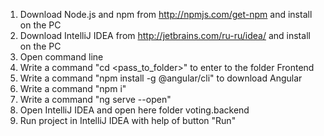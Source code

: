 1. Download Node.js and npm from http://npmjs.com/get-npm and install on the PC
2. Download IntelliJ IDEA from http://jetbrains.com/ru-ru/idea/ and install on the PC
3. Open command line 
4. Write a command "cd <pass_to_folder>" to enter to the folder Frontend
5. Write a command "npm install -g @angular/cli" to download Angular
6. Write a command "npm i"
7. Write a command "ng serve --open"
8. Open IntelliJ IDEA and open here folder voting.backend
9. Run project in IntelliJ IDEA with help of button "Run"
